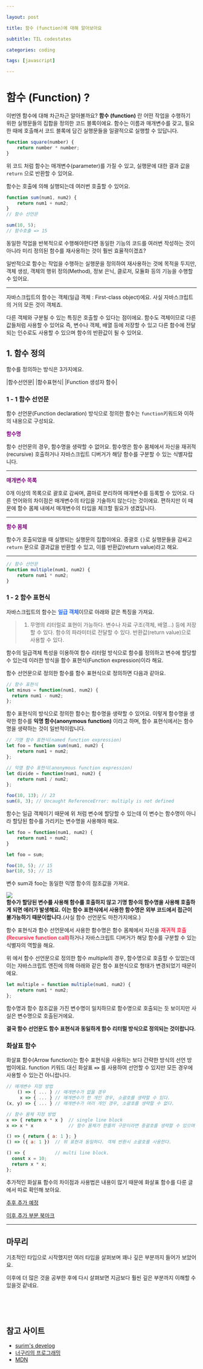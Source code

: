 ```yaml
---

layout: post

title: 함수 (function)에 대해 알아보아요

subtitle: TIL codestates

categories: coding

tags: [javascript]

---
```


  

# 함수 (Function) ?

이번엔 함수에 대해 차근차근 알아볼까요?
**함수 (function)** 란 어떤 작업을 수행하기 위한 실행문들의 집합을 정의한 코드 블록이에요. 함수는 이름과 매개변수를 갖고, 필요한 때에 호출해서 코드 블록에 담긴 실행문들을 일괄적으로 실행할 수 있답니다.

~~~javascript
function square(number) {
    return number * number;
}
~~~

위 코드 처럼 함수는 매개변수(parameter)를 가질 수 있고, 실행문에 대한 결과 값을 `return` 으로 반환할 수 있어요.

함수는 호출에 의해 실행되는데 여러번 호출할 수 있어요.

~~~javascript
function sum(num1, num2) {
    return num1 + num2;
}
// 함수 선언문

sum(10, 5);
// 함수호출 => 15
~~~

동일한 작업을 반복적으로 수행해야한다면 동일한 기능의 코드를 여러번 작성하는 것이 아니라 미리 정의된 함수를 재사용하는 것이 훨씬 효율적이겠죠?

일반적으로 함수는 작업을 수행하는 실행문을 정의하여 재사용하는 것에 목적을 두지만, 객체 생성, 객체의 행위 정의(Method), 정보 은닉, 클로저, 모듈화 등의 기능을 수행할 수 있어요.

---
자바스크립트의 함수는 객체(일급 객체 : First-class object)에요. 사실 자바스크립트의 거의 모든 것이 객체죠.

다른 객체와 구분될 수 있는 특징은 호출할 수 있다는 점이에요. 함수도 객체이므로 다른 값들처럼 사용할 수 있어요 즉, 변수나 객체, 배열 등에 저장할 수 있고 다른 함수에 전달되는 인수로도 사용할 수 있으며 함수의 반환값이 될 수 있어요.
  

## 1. 함수 정의

함수를 정의하는 방식은 3가지에요.

|함수선언문|
|함수표현식|
|Function 생성자 함수|

### 1 - 1 함수 선언문

함수 선언문(Function declaration) 방식으로 정의한 함수는 `function`키워드와 이하의 내용으로 구성되요.


<span style='color:purple'>**함수명**</span>

함수 선언문의 경우, 함수명을 생략할 수 없어요. 함수명은 함수 몸체에서 자신을 재귀적(recursive) 호출하거나 자바스크립트 디버거가 해당 함수를 구분할 수 있는 식별자랍니다.

---

<span style='color:purple'>**매개변수 목록**</span>

0개 이상의 목록으로 괄호로 감싸며, 콤마로 분리하여 매개변수를 등록할 수 있어요.
다른 언어와의 차이점은 매개변수의 타입을 기술하지 않는다는 것이에요.
편하지만 이 때문에 함수 몸체 내에서 매개변수의 타입을 체크할 필요가 생겼답니다.

---

<span style='color:purple'>**함수 몸체**</span>

함수가 호출되었을 때 실행되는 실행문의 집합이에요.
중괄호 `{}`로 실행문들을 감싸고 `return` 문으로 결과값을 반환할 수 있고, 이를 반환값(return value)라고 해요.

---

~~~javascript
// 함수 선언문
function multiple(num1, num2) {
    return num1 * num2;
}
~~~

### 1 - 2 함수 표현식
자바스크립트의 함수는 <span style='color:#2068fa'>**일급 객체**</span>이므로 아래와 같은 특징을 가져요.

> 1. 무명의 리터럴로 표현이 가능하다.
> 변수나 자료 구조(객체, 배열...) 등에 저장할 수 있다.
> 함수의 파라미터로 전달할 수 있다.
> 반환값(return value)으로 사용할 수 있다.

함수의 일급객체 특성을 이용하여 함수 리터럴 방식으로 함수를 정의하고 변수에 할당할 수 있는데 이러한 방식을 함수 표현식(Function expression)이라 해요.

함수 선언문으로 정의한 함수를 함수 표현식으로 정의하면 다음과 같아요.

~~~javascript
// 함수 표현식
let minus = function(num1, num2) {
  return num1 - num2;  
};
~~~

함수 표현식의 방식으로 정의한 함수는 함수명을 생략할 수 있어요.
이렇게 함수명을 생략한 함수를 **익명 함수(anonymous function)** 이라고 하며, 함수 표현식에서는 함수명을 생략하는 것이 일반적이랍니다.

~~~javascript
// 기명 함수 표현식(named function expression)
let foo = function sum(num1, num2) {
    return num1 + num2;  
};

// 익명 함수 표현식(anonymous function expression)
let divide = function(num1, num2) {
    return num1 / num2;
};

foo(10, 13); // 23
sum(8, 3); // Uncaught ReferenceError: multiply is not defined
~~~

함수는 일급 객체이기 때문에 위 처럼 변수에 할당할 수 있는데 이 변수는 함수명이 아니라 할당된 함수를 가리키는 변수명을 사용해야 해요.

~~~javascript
let foo = function(num1, num2) {
    return num1 + num2;
}

let foo = sum;

foo(10, 5); // 15
bar(10, 5); // 15
~~~

변수 sum과 foo는 동일한 익명 함수의 참조값을 가져요.

<img src='https://poiemaweb.com/img/anonymous_function.png'></img>
<br>
**함수가 할당된 변수를 사용해 함수를 호출하지 않고 기명 함수의 함수명을 사용해 호출하게 되면 에러가 발생해요. 이는 함수 표현식에서 사용한 함수명은 외부 코드에서 접근이 불가능하기 때문이랍니다.**(사실 함수 선언문도 마찬가지에요.)

함수 표현식과 함수 선언문에서 사용한 함수명은 함수 몸체에서 자신을 <span style='color:#ff3251'>**재귀적 호출(Recursive function call)**</span>하거나 자바스크립트 디버거가 해당 함수를 구분할 수 있는 식별자의 역할을 해요.

위 에서 함수 선언문으로 정의한 함수 multiple의 경우, 함수명으로 호출할 수 있었는데 이는 자바스크립트 엔진에 의해 아래와 같은 함수 표현식으로 형태가 변경되었기 때문이에요.

~~~javascript
let multiple = function multiple(num1, num2) {
    return num1 * num2;
};
~~~

함수명과 함수 참조값을 가진 변수명이 일치하므로 함수명으로 호출되는 듯 보이지만 사실은 변수명으로 호출된거에요.

**결국 함수 선언문도 함수 표현식과 동일하게 함수 리터럴 방식으로 정의되는 것이랍니다.**


### 화살표 함수
화살표 함수(Arrow function)는 함수 표현식을 사용하는 보다 간략한 방식의 선언 방법이에요.
function 키워드 대신 화살표 **`=>`** 를 사용하여 선언할 수 있지만 모든 경우에 사용할 수 있는건 아니랍니다.

~~~javascript
// 매개변수 지정 방법
    () => { ... } // 매개변수가 없을 경우
     x => { ... } // 매개변수가 한 개인 경우, 소괄호를 생략할 수 있다.
(x, y) => { ... } // 매개변수가 여러 개인 경우, 소괄호를 생략할 수 없다.

// 함수 몸체 지정 방법
x => { return x * x }  // single line block
x => x * x             // 함수 몸체가 한줄의 구문이라면 중괄호를 생략할 수 있으며 암묵적으로 return된다. 위 표현과 동일하다.

() => { return { a: 1 }; }
() => ({ a: 1 })  // 위 표현과 동일하다. 객체 반환시 소괄호를 사용한다.

() => {           // multi line block.
  const x = 10;
  return x * x;
};
~~~

추가적인 화살표 함수의 차이점과 사용법은 내용이 많기 때문에 화살표 함수를 다룬 글에서 따로 확인해 보아요.

[추후 추가 예정]()



[이후 추가 부분 북마크](https://poiemaweb.com/js-function)








---


## 마무리

기초적인 타입으로 시작했지만 여러 타입을 살펴보며 꽤나 깊은 부분까지 들어가 보았어요.

이후에 더 많은 것을 공부한 후에 다시 살펴보면 지금보다 훨씬 깊은 부분까지 이해할 수 있을것 같네요.

<br><br><br>

## 참고 사이트
- [surim's develog](https://velog.io/@surim014/%EC%9B%B9%EC%9D%84-%EC%9B%80%EC%A7%81%EC%9D%B4%EB%8A%94-%EA%B7%BC%EC%9C%A1-JavaScript%EB%9E%80-%EB%AC%B4%EC%97%87%EC%9D%B8%EA%B0%80-part.2)
- [너구리의 프로그래밍](https://bj25.tistory.com/14)
- [MDN](https://developer.mozilla.org/ko/)
